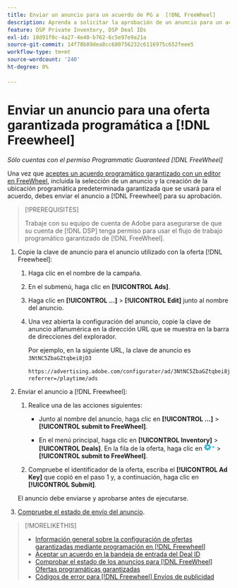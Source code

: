 ```yaml
---
title: Enviar un anuncio para un acuerdo de PG a  [!DNL FreeWheel]
description: Aprenda a solicitar la aprobación de un anuncio para un acuerdo programático garantizado con un publicador en  [!DNL Freewheel].
feature: DSP Private Inventory, DSP Deal IDs
exl-id: 18d91f0c-4a27-4e40-b762-6c5e97e9a21a
source-git-commit: 14f78b89dea8cc680756232c6116975c652feee5
workflow-type: tm+mt
source-wordcount: '240'
ht-degree: 0%

---
```


# Enviar un anuncio para una oferta garantizada programática a [!DNL Freewheel]

*Sólo cuentas con el permiso Programmatic Guaranteed [!DNL FreeWheel]*

Una vez que [aceptes un acuerdo programático garantizado con un editor en FreeWheel](#programmatic-guaranteed-set-up.md#pg-setup-deal-id-inbox), incluida la selección de un anuncio y la creación de la ubicación programática predeterminada garantizada que se usará para el acuerdo, debes enviar el anuncio a [!DNL Freewheel] para su aprobación.

>[!PREREQUISITES]
>
>Trabaje con su equipo de cuenta de Adobe para asegurarse de que su cuenta de [!DNL DSP] tenga permiso para usar el flujo de trabajo programático garantizado de [!DNL FreeWheel].

1. Copie la clave de anuncio para el anuncio utilizado con la oferta [!DNL Freewheel]:

   1. Haga clic en el nombre de la campaña.

   1. En el submenú, haga clic en **[!UICONTROL Ads]**.

   1. Haga clic en **[!UICONTROL ...]** > **[!UICONTROL Edit]** junto al nombre del anuncio.

   1. Una vez abierta la configuración del anuncio, copie la clave de anuncio alfanumérica en la dirección URL que se muestra en la barra de direcciones del explorador.

      Por ejemplo, en la siguiente URL, la clave de anuncio es `3NtNC5ZbaGZtqbei8jD3`

      ```
      https://advertising.adobe.com/configurator/ad/3NtNC5ZbaGZtqbei8jD3?referrer=/playtime/ads
      ```

1. Enviar el anuncio a [!DNL Freewheel]:

   1. Realice una de las acciones siguientes:

      * Junto al nombre del anuncio, haga clic en **[!UICONTROL ...]** > **[!UICONTROL submit to FreeWheel]**.

      * En el menú principal, haga clic en **[!UICONTROL Inventory]** > **[!UICONTROL Deals]**. En la fila de la oferta, haga clic en ![Menú de opciones](/help/dsp/assets/options-menu.png) > **[!UICONTROL submit to FreeWheel]**.

   1. Compruebe el identificador de la oferta, escriba el **[!UICONTROL Ad Key]** que copió en el paso 1 y, a continuación, haga clic en **[!UICONTROL Submit]**.

   El anuncio debe enviarse y aprobarse antes de ejecutarse.

1. [Compruebe el estado de envío del anuncio](freewheel-check-status.md).

>[!MORELIKETHIS]
>
>* [Información general sobre la configuración de ofertas garantizadas mediante programación en [!DNL Freewheel]](freewheel-overview.md)
>* [Aceptar un acuerdo en la bandeja de entrada del Deal ID](deal-id-inbox-accept.md)
>* [Comprobar el estado de los anuncios para [!DNL FreeWheel] Ofertas programáticas garantizadas](freewheel-check-status.md)
>* [Códigos de error para [!DNL Freewheel] Envíos de publicidad](freewheel-error-codes.md)
